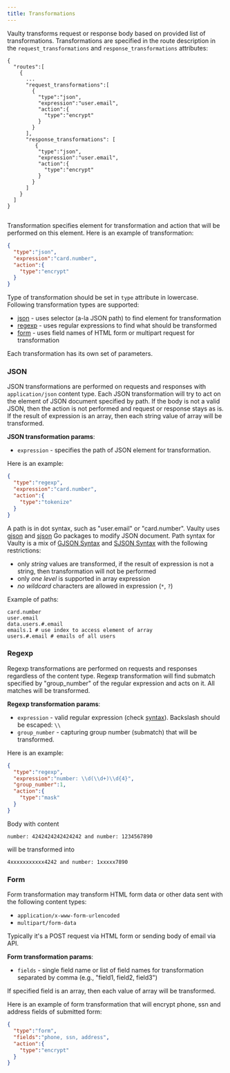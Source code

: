 ```yaml
---
title: Transformations
---
```


Vaulty transforms request or response body based on provided list of transformations. Transformations are specified in the route description in the `request_transformations` and `response_transformations` attributes:

```
{
  "routes":[
    {
      ...
      "request_transformations":[
        {
          "type":"json",
          "expression":"user.email",
          "action":{
            "type":"encrypt"
          }
        }
      ],
      "response_transformations": [
         {
          "type":"json",
          "expression":"user.email",
          "action":{
            "type":"encrypt"
          }
        }     
      ]
    }
  ]
}
```

## 

Transformation specifies element for transformation and action that will be performed on this element. Here is an example of transformation:

```json
{
  "type":"json",
  "expression":"card.number",
  "action":{
    "type":"encrypt"
  }
}
```

Type of transformation should be set in `type` attribute in lowercase. Following transformation types are supported:

- [json](#json) - uses selector (a-la JSON path) to find element for transformation
- [regexp](#regexp) - uses regular expressions to find what should be transformed
- [form](#form) - uses field names of HTML form or multipart request for transformation

Each transformation has its own set of parameters.

### JSON

JSON transformations are performed on requests and responses with `application/json` content type. Each JSON transformation will try to act on the element of JSON document specified by path. If the body is not a valid JSON, then the action is not performed and request or response stays as is. If the result of expression is an array, then each string value of array will be transformed.

**JSON transformation params**:

* `expression` - specifies the path of JSON element for transformation.

Here is an example:

```json
{
  "type":"regexp",
  "expression":"card.number",
  "action":{
    "type":"tokenize"
  }
}
```

A path is in dot syntax, such as "user.email" or "card.number". Vaulty uses [gjson](https://github.com/tidwall/gjson) and [sjson](https://github.com/tidwall/sjson) Go packages to modify JSON document. Path syntax for Vaulty is a mix of [GJSON Syntax](https://github.com/tidwall/gjson/blob/master/SYNTAX.md) and [SJSON Syntax](https://github.com/tidwall/sjson#path-syntax) with the following restrictions:

* only *string* values are transformed, if the result of expression is not a string, then transformation will not be performed
* only *one level* is supported in array expression
* *no wildcard* characters are allowed in expression (`*`, `?`)

Example of paths:

```
card.number
user.email
data.users.#.email
emails.1 # use index to access element of array
users.#.email # emails of all users
```

### Regexp

Regexp transformations are performed on requests and responses regardless of the content type. Regexp transformation will find submatch specified by "group_number" of the regular expression and acts on it. All matches will be transformed.

**Regexp transformation params**:

* `expression` - valid regular expression (check [syntax](https://github.com/google/re2/wiki/Syntax)). Backslash should be escaped: `\\`
* `group_number` - capturing group number (submatch) that will be transformed.

Here is an example:

```json
{
  "type":"regexp",
  "expression":"number: \\d(\\d+)\\d{4}",
  "group_number":1,
  "action":{
    "type":"mask"
  }
}
```

Body with content

```
number: 4242424242424242 and number: 1234567890
```

will be transformed into

```
4xxxxxxxxxxx4242 and number: 1xxxxx7890
```

### Form

Form transformation may transform HTML form data or other data sent with the following content types:

* `application/x-www-form-urlencoded` 
* `multipart/form-data` 

Typically it's a POST request via HTML form or sending body of email via API.

**Form transformation params**:

* `fields` - single field name or list of field names for transformation separated by comma (e.g., "field1, field2, field3")

If specified field is an array, then each value of array will be transformed.

Here is an example of form transformation that will encrypt phone, ssn and address fields of submitted form:

```json
{
  "type":"form",
  "fields":"phone, ssn, address",
  "action":{
    "type":"encrypt"
  }
}
```
